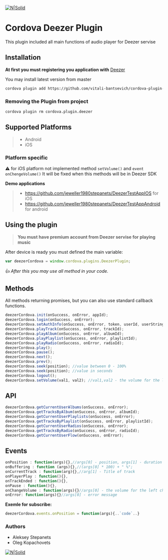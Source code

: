 [![N|Solid](http://procoders.tech/art/powered.png)](http://procoders.tech/)

# Cordova Deezer Plugin

This plugin included all main functions of audio player for Deezer servise

## Installation

**At first you must registering you application with** [Deezer](http://developers.deezer.com/sdk/ios)

You may install latest version from master

```sh
cordova plugin add https://github.com/vitali-bantsevich/cordova-plugin-deezer
```

### Removing the Plugin from project

```sh
cordova plugin rm cordova.plugin.deezer
```

## Supported Platforms

> * Android
> * iOS

### Platform specific

:warning: for iOS platform not implemented method `setVolume()` and `event onChengeVolume()`
It will be fixed when this methods will be in Deezer SDK

**Demo applications**

> * https://github.com/jeweller1980stepanets/DeezerTestAppIOS for iOS
> * https://github.com/jeweller1980stepanets/DeezerTestAppAndroid for android

## Using the plugin

> **You must have premium account from Deezer servise for playing music**

After device is ready you must defined the main variable:

```javascript
var deezerCordova = window.cordova.plugins.DeezerPlugin;
```

:thumbsup: _After this you may use all method in your code._

## Methods

All methods returning promises, but you can also use standard callback functions.

```javascript
deezerCordova.init(onSuccess, onError, appId);
deezerCordova.login(onSuccess, onError);
deezerCordova.setAuthInfo(onSuccess, onError, token, userId, userString); // userString -> is Stringify user profile
deezerCordova.playTrack(onSuccess, onError, trackId);
deezerCordova.playAlbum(onSuccess, onError, albumId);
deezerCordova.playPlaylist(onSuccess, onError, playlistId);
deezerCordova.playRadio(onSuccess, onError, radioId);
deezerCordova.play();
deezerCordova.pause();
deezerCordova.next();
deezerCordova.prev();
deezerCordova.seek(position); //value between 0 - 100%
deezerCordova.seek(position); //value in seconds
deezerCordova.logout();
deezerCordova.setVolume(val1, val2); //val1,val2 - the volume for the left and right channel (between 0-100%)
```

## API

```javascript
deezerCordova.getCurrentUserAlbums(onSuccess, onError);
deezerCordova.getTracksByAlbum(onSuccess, onError, albumId);
deezerCordova.getCurrentUserPlaylists(onSuccess, onError);
deezerCordova.getTracksByPlaylist(onSuccess, onError, playlistId);
deezerCordova.getCurrentUserRadios(onSuccess, onError);
deezerCordova.getTracksByRadio(onSuccess, onError, radioId);
deezerCordova.getCurrentUserFlow(onSuccess, onError);
```

## Events

```javascript
onPosition : function(args){},//args[0] - position, args[1] - duration
onBuffering : function (args){},//(args[0] * 100) + " %";
onCurrentTrack : function(arg){},//arg[1] - Title of track
onPlayerPlay : function(){},
onTrackEnded : function(){},
onPause : function(){},
onChangeVolume : function(args){}//args[0] - the volume for the left channel (between 0 and 100%), args[1] -  the volume for the right channel (between 0 and 100%)
onError: function(args){}//args[0] - error message
```

**Exemle for subscribe:**

```javascript
deezerCordova.events.onPosition = function(args){..`code`..}
```

### Authors

* Aleksey Stepanets
* Oleg Kopachovets

[![N|Solid](http://procoders.tech/art/powered.png)](http://procoders.tech/)
